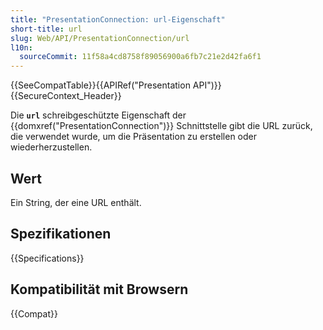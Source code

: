 ```yaml
---
title: "PresentationConnection: url-Eigenschaft"
short-title: url
slug: Web/API/PresentationConnection/url
l10n:
  sourceCommit: 11f58a4cd8758f89056900a6fb7c21e2d42fa6f1
---
```


{{SeeCompatTable}}{{APIRef("Presentation API")}}{{SecureContext_Header}}

Die **`url`** schreibgeschützte Eigenschaft der
{{domxref("PresentationConnection")}} Schnittstelle gibt die URL zurück, die verwendet wurde, um die Präsentation zu erstellen oder wiederherzustellen.

## Wert

Ein String, der eine URL enthält.

## Spezifikationen

{{Specifications}}

## Kompatibilität mit Browsern

{{Compat}}
